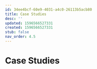 ```yaml
---
id: 34ee4bcf-60e9-4031-a4c0-26113b5acb80
title: Case Studies
desc: ''
updated: 1596566527331
created: 1596566527331
stub: false
nav_order: 4.5
---
```


# Case Studies


